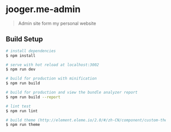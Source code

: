 # jooger.me-admin

> Admin site form my personal website

## Build Setup

``` bash
# install dependencies
$ npm install

# serve with hot reload at localhost:3002
$ npm run dev

# build for production with minification
$ npm run build

# build for production and view the bundle analyzer report
$ npm run build --report

# lint test
$ npm run lint

# build theme (http://element.eleme.io/2.0/#/zh-CN/component/custom-theme)
$ npm run theme
```
